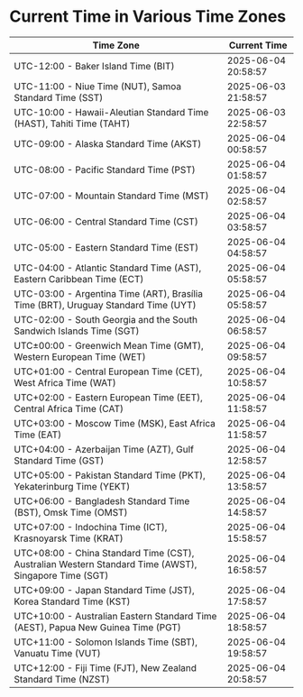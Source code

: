 # Current Time in Various Time Zones

| Time Zone | Current Time |
|-----------|--------------|
| UTC-12:00 - Baker Island Time (BIT) | 2025-06-04 20:58:57 |
| UTC-11:00 - Niue Time (NUT), Samoa Standard Time (SST) | 2025-06-03 21:58:57 |
| UTC-10:00 - Hawaii-Aleutian Standard Time (HAST), Tahiti Time (TAHT) | 2025-06-03 22:58:57 |
| UTC-09:00 - Alaska Standard Time (AKST) | 2025-06-04 00:58:57 |
| UTC-08:00 - Pacific Standard Time (PST) | 2025-06-04 01:58:57 |
| UTC-07:00 - Mountain Standard Time (MST) | 2025-06-04 02:58:57 |
| UTC-06:00 - Central Standard Time (CST) | 2025-06-04 03:58:57 |
| UTC-05:00 - Eastern Standard Time (EST) | 2025-06-04 04:58:57 |
| UTC-04:00 - Atlantic Standard Time (AST), Eastern Caribbean Time (ECT) | 2025-06-04 05:58:57 |
| UTC-03:00 - Argentina Time (ART), Brasília Time (BRT), Uruguay Standard Time (UYT) | 2025-06-04 05:58:57 |
| UTC-02:00 - South Georgia and the South Sandwich Islands Time (SGT) | 2025-06-04 06:58:57 |
| UTC±00:00 - Greenwich Mean Time (GMT), Western European Time (WET) | 2025-06-04 09:58:57 |
| UTC+01:00 - Central European Time (CET), West Africa Time (WAT) | 2025-06-04 10:58:57 |
| UTC+02:00 - Eastern European Time (EET), Central Africa Time (CAT) | 2025-06-04 11:58:57 |
| UTC+03:00 - Moscow Time (MSK), East Africa Time (EAT) | 2025-06-04 11:58:57 |
| UTC+04:00 - Azerbaijan Time (AZT), Gulf Standard Time (GST) | 2025-06-04 12:58:57 |
| UTC+05:00 - Pakistan Standard Time (PKT), Yekaterinburg Time (YEKT) | 2025-06-04 13:58:57 |
| UTC+06:00 - Bangladesh Standard Time (BST), Omsk Time (OMST) | 2025-06-04 14:58:57 |
| UTC+07:00 - Indochina Time (ICT), Krasnoyarsk Time (KRAT) | 2025-06-04 15:58:57 |
| UTC+08:00 - China Standard Time (CST), Australian Western Standard Time (AWST), Singapore Time (SGT) | 2025-06-04 16:58:57 |
| UTC+09:00 - Japan Standard Time (JST), Korea Standard Time (KST) | 2025-06-04 17:58:57 |
| UTC+10:00 - Australian Eastern Standard Time (AEST), Papua New Guinea Time (PGT) | 2025-06-04 18:58:57 |
| UTC+11:00 - Solomon Islands Time (SBT), Vanuatu Time (VUT) | 2025-06-04 19:58:57 |
| UTC+12:00 - Fiji Time (FJT), New Zealand Standard Time (NZST) | 2025-06-04 20:58:57 |
